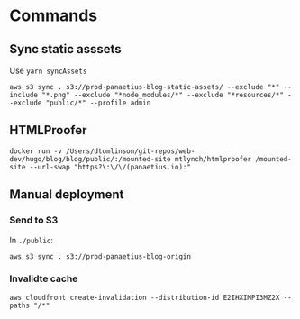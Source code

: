 # Commands

## Sync static asssets

Use `yarn syncAssets`

`aws s3 sync . s3://prod-panaetius-blog-static-assets/ --exclude "*" --include "*.png" --exclude "*node_modules/*" --exclude "*resources/*" --exclude "public/*" --profile admin`

## HTMLProofer

`docker run -v /Users/dtomlinson/git-repos/web-dev/hugo/blog/blog/public/:/mounted-site mtlynch/htmlproofer /mounted-site --url-swap "https?\:\/\/(panaetius.io):"`

## Manual deployment

### Send to S3

In `./public`:

`aws s3 sync . s3://prod-panaetius-blog-origin`

### Invalidte cache

`aws cloudfront create-invalidation --distribution-id E2IHXIMPI3MZ2X --paths "/*"`
